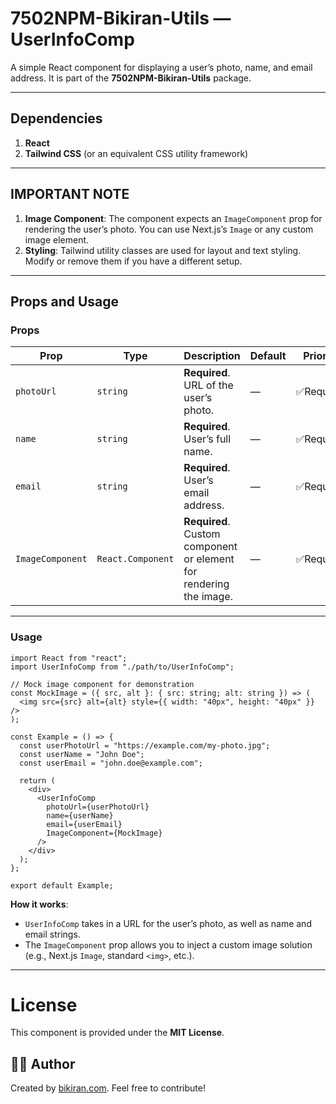 # 7502NPM-Bikiran-Utils — UserInfoComp

A simple React component for displaying a user’s photo, name, and email address. It is part of the **7502NPM-Bikiran-Utils** package.

---

## Dependencies

1. **React**
2. **Tailwind CSS** (or an equivalent CSS utility framework)

---

## IMPORTANT NOTE

1. **Image Component**: The component expects an `ImageComponent` prop for rendering the user’s photo. You can use Next.js’s `Image` or any custom image element.
2. **Styling**: Tailwind utility classes are used for layout and text styling. Modify or remove them if you have a different setup.

---

## Props and Usage

### Props

| Prop             | Type              | Description                                                        | Default | Priority   |
| ---------------- | ----------------- | ------------------------------------------------------------------ | ------- | ---------- |
| `photoUrl`       | `string`          | **Required**. URL of the user’s photo.                             | —       | ✅Required |
| `name`           | `string`          | **Required**. User’s full name.                                    | —       | ✅Required |
| `email`          | `string`          | **Required**. User’s email address.                                | —       | ✅Required |
| `ImageComponent` | `React.Component` | **Required**. Custom component or element for rendering the image. | —       | ✅Required |

---

### Usage

```tsx
import React from "react";
import UserInfoComp from "./path/to/UserInfoComp";

// Mock image component for demonstration
const MockImage = ({ src, alt }: { src: string; alt: string }) => (
  <img src={src} alt={alt} style={{ width: "40px", height: "40px" }} />
);

const Example = () => {
  const userPhotoUrl = "https://example.com/my-photo.jpg";
  const userName = "John Doe";
  const userEmail = "john.doe@example.com";

  return (
    <div>
      <UserInfoComp
        photoUrl={userPhotoUrl}
        name={userName}
        email={userEmail}
        ImageComponent={MockImage}
      />
    </div>
  );
};

export default Example;
```

**How it works**:

- `UserInfoComp` takes in a URL for the user’s photo, as well as name and email strings.
- The `ImageComponent` prop allows you to inject a custom image solution (e.g., Next.js `Image`, standard `<img>`, etc.).

---

# License

This component is provided under the **MIT License**.

## 👨‍💻 **Author**

Created by [bikiran.com](https://bikiran.com/). Feel free to contribute!
